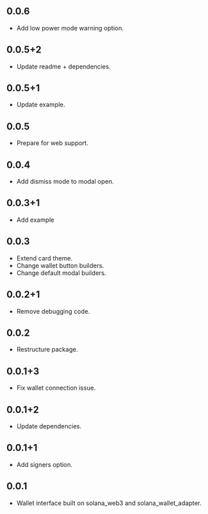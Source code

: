 ## 0.0.6

* Add low power mode warning option.

## 0.0.5+2

* Update readme + dependencies.

## 0.0.5+1

* Update example.

## 0.0.5

* Prepare for web support.

## 0.0.4

* Add dismiss mode to modal open.

## 0.0.3+1

* Add example

## 0.0.3

* Extend card theme.
* Change wallet button builders.
* Change default modal builders.

## 0.0.2+1

* Remove debugging code.

## 0.0.2

* Restructure package.

## 0.0.1+3

* Fix wallet connection issue.

## 0.0.1+2

* Update dependencies.

## 0.0.1+1

* Add signers option.

## 0.0.1

* Wallet interface built on solana_web3 and solana_wallet_adapter.
